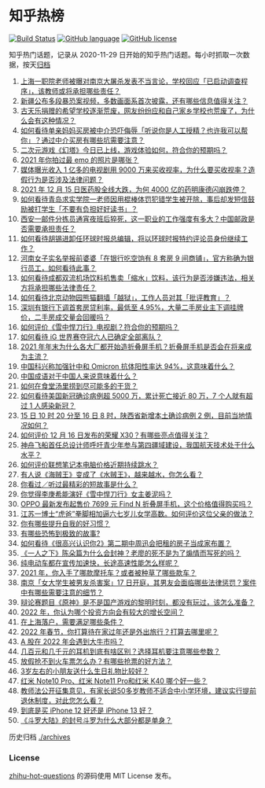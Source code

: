# 知乎热榜
[![Build Status](https://github.com/ToWeLong/zhihu-hot-questions/workflows/CI/badge.svg)](https://github.com/ToWeLong/zhihu-hot-questions/actions)
[![GitHub language](https://img.shields.io/badge/language-golang-orange.svg)](https://golang.org/)
[![GitHub license](https://img.shields.io/github/license/ToWeLong/zhihu-hot-questions)](https://github.com/ToWeLong/zhihu-hot-questions/blob/main/LICENSE)

知乎热门话题，记录从 2020-11-29 日开始的知乎热门话题。每小时抓取一次数据，按天[归档](./archives)

<!-- BEGIN -->

1. [上海一职院老师被曝对南京大屠杀发表不当言论，学校回应「已启动调查程序」，该教师或将承担哪些责任？](https://www.zhihu.com/question/506361711)
1. [新疆公布多段暴恐案视频，多数画面系首次披露，还有哪些信息值得关注？](https://www.zhihu.com/question/505894448)
1. [古天乐捐赠的希望学校逐渐荒废，网友纷纷应和自己家乡学校也荒废了，为什么会有这种情况？](https://www.zhihu.com/question/506176235)
1. [如何看待单亲妈妈买房被中介恐吓侮辱「听说你是人工授精？也许我可以帮你」？通过中介买房有哪些坑需要注意？](https://www.zhihu.com/question/506350667)
1. [二次元游戏《幻塔》今日已上线，游戏体验如何，符合你的预期吗？](https://www.zhihu.com/question/506206168)
1. [2021 年你拍过最 emo 的照片是哪张？](https://www.zhihu.com/question/505047679)
1. [媒体曝光收入 1 亿多的电视剧用 9000 万来买收视率，为什么要买收视率？造假行为是否涉及法律问题？](https://www.zhihu.com/question/506171562)
1. [2021 年 12 月 15 日医药股全线大跌，为何 4000 亿的药明康德闪崩跌停？](https://www.zhihu.com/question/506239888)
1. [如何看待青岛求实学院一老师因用棍棒体罚犯错学生被开除，事后却发短信鼓励被打学生「不要有负担好好读书」？](https://www.zhihu.com/question/505059742)
1. [西安一邮件分拣员通宵夜班后猝死，这一职业的工作强度有多大？中国邮政是否需要承担责任？](https://www.zhihu.com/question/506381396)
1. [如何看待胡锡进卸任环球时报总编辑，将以环球时报特约评论员身份继续工作？](https://www.zhihu.com/question/506413204)
1. [河南女子实名举报前婆婆「在银行吃空饷有 8 套房 9 间商铺」，官方称确为银行员工，如何看待此事？](https://www.zhihu.com/question/506206026)
1. [如何看待成都双流机场饮料机售卖「缩水」饮料，该行为是否涉嫌违法，相关方将承担哪些法律责任？](https://www.zhihu.com/question/506390531)
1. [如何看待北京动物园熊猫翻墙「越狱」，工作人员对其「批评教育」？](https://www.zhihu.com/question/506267595)
1. [深圳有银行下调首套房贷利率，最低至 4.95%，大量二手房业主下调挂牌价，二手房成交量会回暖吗？](https://www.zhihu.com/question/506055350)
1. [如何评价《雪中悍刀行》电视剧？符合你的预期吗？](https://www.zhihu.com/question/506304692)
1. [如何看待 iG 世界赛夺冠六人已确定全部离队？](https://www.zhihu.com/question/506165127)
1. [2021 年年末为什么各大厂都开始造折叠屏手机？折叠屏手机是否会在将来成为主流？](https://www.zhihu.com/question/505973018)
1. [中国科兴称加强针中和 Omicron 抗体阳性率达 94%，这意味着什么？](https://www.zhihu.com/question/506244284)
1. [中国成语对于中国人来说意味着什么？](https://www.zhihu.com/question/273749419)
1. [如何在食堂汤里捞到尽可能多的干货？](https://www.zhihu.com/question/34571760)
1. [如何看待美国新冠确诊病例超 5000 万，累计死亡接近 80 万，7 个人就有超过 1 人感染新冠？](https://www.zhihu.com/question/505989630)
1. [15 日 10 时 20 分至 16 日 8 时，陕西省新增本土确诊病例 2 例，目前当地情况如何？](https://www.zhihu.com/question/506372526)
1. [如何评价 12 月 16 日发布的荣耀 X30？有哪些亮点值得关注？](https://www.zhihu.com/question/506387208)
1. [神舟飞船首任总设计师呼吁青少年参与第四疆域建设，我国航天技术处于什么水平？](https://www.zhihu.com/question/506372546)
1. [如何评价联想笔记本电脑价格近期持续跳水？](https://www.zhihu.com/question/505139385)
1. [有人说《海贼王》变成了《水贼王》，越来越水，你怎么看？](https://www.zhihu.com/question/503861802)
1. [你看过／听过最精彩的短故事是什么？](https://www.zhihu.com/question/39750772)
1. [你觉得李庚希能演好《雪中悍刀行》女主姜泥吗？](https://www.zhihu.com/question/388297769)
1. [OPPO 最新发布起售价 7699 元 Find N 折叠屏手机，这个价格值得购买吗？](https://www.zhihu.com/question/506260446)
1. [江苏一博士“虎爸”拳脚相加逼六七岁儿女学高数。如何评价这位父亲的做法？](https://www.zhihu.com/question/506109818)
1. [你有哪些提升自我的好习惯？](https://www.zhihu.com/question/362989562)
1. [有哪些恐怖到极致的故事?](https://www.zhihu.com/question/287860022)
1. [如何看待《很高兴认识你2》第二期中周迅会把租的房子当成家布置？](https://www.zhihu.com/question/506193946)
1. [《一人之下》陈朵篇为什么会封神？老廖的死不是为了煽情而写死的吗？](https://www.zhihu.com/question/505222702)
1. [纯电动车都在宣传加速快，长途高速性能怎么样呢？](https://www.zhihu.com/question/504343695)
1. [2021 年，你入手了哪款摩托车？或者被种草了哪些款车？](https://www.zhihu.com/question/503468405)
1. [南京「女大学生被男友杀害案」17 日开庭，其男友会面临哪些法律惩罚？案件中有哪些需要注意的细节？](https://www.zhihu.com/question/504968579)
1. [辩论赛题目《原神》是不是国产游戏的黎明时刻，都没有玩过，该怎么准备？](https://www.zhihu.com/question/504277123)
1. [2022 年，你认为哪个投资方向会有较大的增长空间？](https://www.zhihu.com/question/504700583)
1. [在上海落户，需要满足哪些条件？](https://www.zhihu.com/question/288155190)
1. [2022 年春节，你打算待在家过年还是外出旅行？打算去哪里呢？](https://www.zhihu.com/question/504223431)
1. [A 股在 2022 年会遇到大牛市吗？](https://www.zhihu.com/question/496285770)
1. [几百元和几千元的耳机到底有啥区别？选择耳机要注意哪些参数？](https://www.zhihu.com/question/475738656)
1. [放假抢不到火车票怎么办？有哪些抢票的好方法？](https://www.zhihu.com/question/506272298)
1. [3岁左右的小朋友送什么生日礼物比较好？](https://www.zhihu.com/question/332491498)
1. [红米 Note10 Pro、红米 Note11 Pro和红米 K40 哪个好一些？](https://www.zhihu.com/question/497979447)
1. [教师法公开征集意见，有家长说50多岁教师不适合中小学环境，建议实行提前退休制度，对此您怎么看？](https://www.zhihu.com/question/506249413)
1. [到底是买 iPhone 12 好还是 iPhone 13 好？](https://www.zhihu.com/question/487108113)
1. [《斗罗大陆》的封号斗罗为什么大部分都是单身？](https://www.zhihu.com/question/494314641)

<!-- END -->

历史归档 [./archives](./archives)


### License
[zhihu-hot-questions](https://github.com/towelong/zhihu-hot-questions) 的源码使用 MIT License 发布。